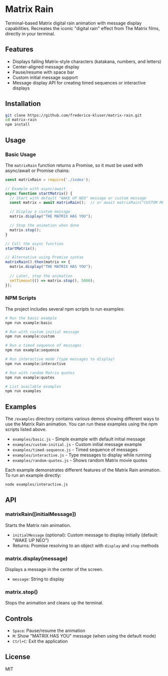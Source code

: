 # Matrix Rain

Terminal-based Matrix digital rain animation with message display capabilities. Recreates the iconic "digital rain" effect from The Matrix films, directly in your terminal.

## Features

- Displays falling Matrix-style characters (katakana, numbers, and letters)
- Center-aligned message display
- Pause/resume with space bar
- Custom initial message support
- Message display API for creating timed sequences or interactive displays

## Installation

```bash
git clone https://github.com/frederico-kluser/matrix-rain.git
cd matrix-rain
npm install
```

## Usage

### Basic Usage

The `matrixRain` function returns a Promise, so it must be used with async/await or Promise chains:

```javascript
const matrixRain = require('./index');

// Example with async/await
async function startMatrix() {
  // Start with default "WAKE UP NEO" message or custom message
  const matrix = await matrixRain();  // or await matrixRain("CUSTOM MESSAGE");

  // Display a custom message
  matrix.display("THE MATRIX HAS YOU");

  // Stop the animation when done
  matrix.stop();
}

// Call the async function
startMatrix();

// Alternative using Promise syntax
matrixRain().then(matrix => {
  matrix.display("THE MATRIX HAS YOU");
  
  // Later, stop the animation
  setTimeout(() => matrix.stop(), 5000);
});
```

### NPM Scripts

The project includes several npm scripts to run examples:

```bash
# Run the basic example
npm run example:basic

# Run with custom initial message
npm run example:custom

# Run a timed sequence of messages
npm run example:sequence

# Run interactive mode (type messages to display)
npm run example:interactive

# Run with random Matrix quotes
npm run example:quotes

# List available examples
npm run examples
```

## Examples

The `/examples` directory contains various demos showing different ways to use the Matrix Rain animation. 
You can run these examples using the npm scripts listed above.

- `examples/basic.js` - Simple example with default initial message
- `examples/custom-initial.js` - Custom initial message example
- `examples/timed-sequence.js` - Timed sequence of messages
- `examples/interactive.js` - Type messages to display while running
- `examples/random-quotes.js` - Shows random Matrix movie quotes

Each example demonstrates different features of the Matrix Rain animation. To run an example directly:

```bash
node examples/interactive.js
```

## API

### matrixRain([initialMessage])

Starts the Matrix rain animation.

- `initialMessage` (optional): Custom message to display initially (default: "WAKE UP NEO")
- Returns: Promise resolving to an object with `display` and `stop` methods

### matrix.display(message)

Displays a message in the center of the screen.

- `message`: String to display

### matrix.stop()

Stops the animation and cleans up the terminal.

## Controls

- `Space`: Pause/resume the animation
- `M`: Show "MATRIX HAS YOU" message (when using the default mode)
- `Ctrl+C`: Exit the application

## License

MIT